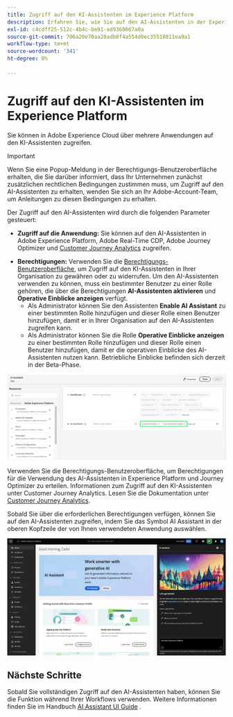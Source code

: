 ```yaml
---
title: Zugriff auf den KI-Assistenten im Experience Platform
description: Erfahren Sie, wie Sie auf den AI-Assistenten in der Experience Cloud-Benutzeroberfläche zugreifen können.
exl-id: c4cdff25-512c-4b4c-be91-ad9360067a0a
source-git-commit: 706a20e70aa20adb0f4a554d0ec35518811ea9a1
workflow-type: tm+mt
source-wordcount: '341'
ht-degree: 0%

---
```


# Zugriff auf den KI-Assistenten im Experience Platform

Sie können in Adobe Experience Cloud über mehrere Anwendungen auf den KI-Assistenten zugreifen.

>[!IMPORTANT]
>
>Wenn Sie eine Popup-Meldung in der Berechtigungs-Benutzeroberfläche erhalten, die Sie darüber informiert, dass Ihr Unternehmen zunächst zusätzlichen rechtlichen Bedingungen zustimmen muss, um Zugriff auf den AI-Assistenten zu erhalten, wenden Sie sich an Ihr Adobe-Account-Team, um Anleitungen zu diesen Bedingungen zu erhalten.

Der Zugriff auf den AI-Assistenten wird durch die folgenden Parameter gesteuert:

* **Zugriff auf die Anwendung:** Sie können auf den AI-Assistenten in Adobe Experience Platform, Adobe Real-Time CDP, Adobe Journey Optimizer und [Customer Journey Analytics](https://experienceleague.adobe.com/en/docs/analytics-platform/using/ai-assistant) zugreifen.
<!-- * **Contractual access:** Your company must agree to certain [!DNL GenAI]-related legal terms before your organization can use AI Assistant. Contact your organization's administrator or your Adobe Account Team if you are not able to access AI Assistant.  -->
* **Berechtigungen:** Verwenden Sie die [Berechtigungs-Benutzeroberfläche](../access-control/abac/ui/permissions.md), um Zugriff auf den KI-Assistenten in Ihrer Organisation zu gewähren oder zu widerrufen. Um den AI-Assistenten verwenden zu können, muss ein bestimmter Benutzer zu einer Rolle gehören, die über die Berechtigungen **AI-Assistenten aktivieren** und **Operative Einblicke anzeigen** verfügt.
   * Als Administrator können Sie den Assistenten **Enable AI Assistant** zu einer bestimmten Rolle hinzufügen und dieser Rolle einen Benutzer hinzufügen, damit er in Ihrer Organisation auf den AI-Assistenten zugreifen kann.
   * Als Administrator können Sie die Rolle **Operative Einblicke anzeigen** zu einer bestimmten Rolle hinzufügen und dieser Rolle einen Benutzer hinzufügen, damit er die operativen Einblicke des AI-Assistenten nutzen kann. Betriebliche Einblicke befinden sich derzeit in der Beta-Phase.

![Die Berechtigungs-UI-Seite mit den Berechtigungen &quot;Aktiviert AI Assistant&quot;und &quot;View Operations Insights&quot;, die in einer bestimmten Rolle enthalten sind.](./images/permissions.png)

Verwenden Sie die Berechtigungs-Benutzeroberfläche, um Berechtigungen für die Verwendung des AI-Assistenten in Experience Platform und Journey Optimizer zu erteilen. Informationen zum Zugriff auf den KI-Assistenten unter Customer Journey Analytics. Lesen Sie die Dokumentation unter [Customer Journey Analytics](https://experienceleague.adobe.com/en/docs/analytics-platform/using/ai-assistant).

Sobald Sie über die erforderlichen Berechtigungen verfügen, können Sie auf den AI-Assistenten zugreifen, indem Sie das Symbol AI Assistant in der oberen Kopfzeile der von Ihnen verwendeten Anwendung auswählen.

![KI-Assistent mit erstmaliger Benutzererfahrung.](./images/ai-assistant.png)

## Nächste Schritte

Sobald Sie vollständigen Zugriff auf den AI-Assistenten haben, können Sie die Funktion während Ihrer Workflows verwenden. Weitere Informationen finden Sie im Handbuch [AI Assistant UI Guide](./ui-guide.md) .
